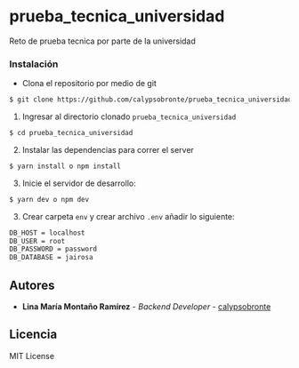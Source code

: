 # prueba_tecnica_universidad
Reto de prueba tecnica por parte de la universidad

### Instalación

* Clona el repositorio por medio de git
```bash
$ git clone https://github.com/calypsobronte/prueba_tecnica_universidad.git
```

1. Ingresar al directorio clonado `prueba_tecnica_universidad`

```bash
$ cd prueba_tecnica_universidad
```

2. Instalar las dependencias para correr el server

```bash
$ yarn install o npm install
```

3. Inicie el servidor de desarrollo:
```bash
$ yarn dev o npm dev
```

3. Crear carpeta `env` y crear archivo `.env` añadir lo siguiente:
```bash
DB_HOST = localhost
DB_USER = root
DB_PASSWORD = password
DB_DATABASE = jairosa
```

## Autores

* **Lina María Montaño Ramírez** - *Backend Developer* - [calypsobronte](https://github.com/calypsobronte)


## Licencia

 MIT License 
